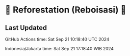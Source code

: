 
# 🌳 Reforestation (Reboisasi) 🌲

## Last Updated

GitHub Actions time: Sat Sep 21 10:18:40 UTC 2024

Indonesia/Jakarta time: Sat Sep 21 17:18:40 WIB 2024
